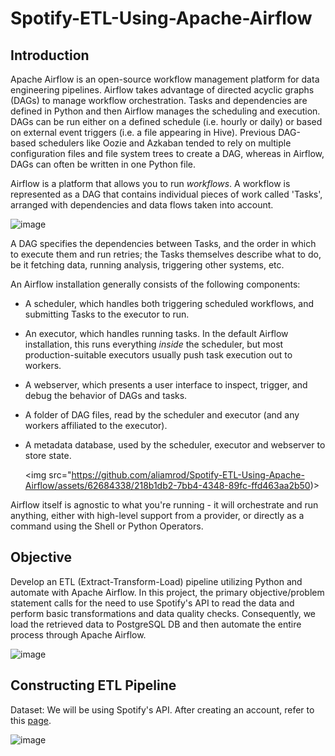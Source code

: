 # Spotify-ETL-Using-Apache-Airflow
## Introduction 
Apache Airflow is an open-source workflow management platform for data engineering pipelines. Airflow takes advantage of directed acyclic graphs (DAGs) to manage workflow orchestration. Tasks and dependencies are defined in Python and then Airflow manages the scheduling and execution. DAGs can be run either on a defined schedule (i.e. hourly or daily) or based on external event triggers (i.e. a file appearing in Hive). Previous DAG-based schedulers like Oozie and Azkaban tended to rely on multiple configuration files and file system trees to create a DAG, whereas in Airflow, DAGs can often be written in one Python file.

Airflow is a platform that allows you to run _workflows_. A workflow is represented as a DAG that contains individual pieces of work called 'Tasks', arranged with dependencies and data flows taken into account. 

![image](https://github.com/aliamrod/Spotify-ETL-Using-Apache-Airflow/assets/62684338/73176e1d-bee1-4cc8-abc3-54f6ccf26912)

A DAG specifies the dependencies between Tasks, and the order in which to execute them and run retries; the Tasks themselves describe what to do, be it fetching data, running analysis, triggering other systems, etc. 

An Airflow installation generally consists of the following components:
* A scheduler, which handles both triggering scheduled workflows, and submitting Tasks to the executor to run.
* An executor, which handles running tasks. In the default Airflow installation, this runs everything _inside_ the scheduler, but most production-suitable executors usually push task execution out to workers.
* A webserver, which presents a user interface to inspect, trigger, and debug the behavior of DAGs and tasks.
* A folder of DAG files, read by the scheduler and executor (and any workers affiliated to the executor).
* A metadata database, used by the scheduler, executor and webserver to store state.

  <img src="https://github.com/aliamrod/Spotify-ETL-Using-Apache-Airflow/assets/62684338/218b1db2-7bb4-4348-89fc-ffd463aa2b50)>

Airflow itself is agnostic to what you're running - it will orchestrate and run anything, either with high-level support from a provider, or directly as a command using the Shell or Python Operators.


## Objective
Develop an ETL (Extract-Transform-Load) pipeline utilizing Python and automate with Apache Airflow. In this project, the primary objective/problem statement calls for the need to use Spotify's API to read the data and perform basic transformations and data quality checks. Consequently, we load the retrieved data to PostgreSQL DB and then automate the entire process through Apache Airflow.

![image](https://github.com/aliamrod/Spotify-ETL-Using-Apache-Airflow/assets/62684338/38271487-e4de-487d-8579-7f8c79d7eb10)


## Constructing ETL Pipeline
Dataset: We will be using Spotify's API. After creating an account, refer to this [page](https://developer.spotify.com/documentation/web-api/reference/get-recently-played?limit=&after=&before=).

![image](https://github.com/aliamrod/Spotify-ETL-Using-Apache-Airflow/assets/62684338/e0aed278-2003-4ce9-a424-c0c500479a43)
